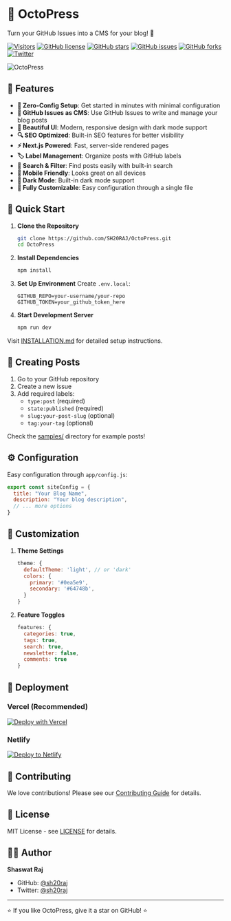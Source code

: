 # 🐙 OctoPress

Turn your GitHub Issues into a CMS for your blog! 🎉

[![Visitors](https://api.visitorbadge.io/api/combined?path=https%3A%2F%2Fgithub.com%2FSH20RAJ%2FOctoPress&countColor=%23dce775&style=flat)](https://visitorbadge.io/status?path=https%3A%2F%2Fgithub.com%2FSH20RAJ%2FOctoPress)
[![GitHub license](https://img.shields.io/github/license/SH20RAJ/OctoPress)](https://github.com/SH20RAJ/OctoPress/blob/main/LICENSE)
[![GitHub stars](https://img.shields.io/github/stars/SH20RAJ/OctoPress)](https://github.com/SH20RAJ/OctoPress/stargazers)
[![GitHub issues](https://img.shields.io/github/issues/SH20RAJ/OctoPress)](https://github.com/SH20RAJ/OctoPress/issues)
[![GitHub forks](https://img.shields.io/github/forks/SH20RAJ/OctoPress)](https://github.com/SH20RAJ/OctoPress/network)
[![Twitter](https://img.shields.io/twitter/url?url=https%3A%2F%2Fgithub.com%2FSH20RAJ%2FOctoPress)](https://twitter.com/intent/tweet?text=Check%20out%20OctoPress!&url=https%3A%2F%2Fgithub.com%2FSH20RAJ%2FOctoPress)

![OctoPress](https://socialify.git.ci/SH20RAJ/OctoPress/image?description=1&forks=1&issues=1&language=1&name=1&owner=1&stargazers=1&theme=Auto)

## 🌟 Features

- **🚀 Zero-Config Setup**: Get started in minutes with minimal configuration
- **📝 GitHub Issues as CMS**: Use GitHub Issues to write and manage your blog posts
- **🎨 Beautiful UI**: Modern, responsive design with dark mode support
- **🔍 SEO Optimized**: Built-in SEO features for better visibility
- **⚡ Next.js Powered**: Fast, server-side rendered pages
- **🏷️ Label Management**: Organize posts with GitHub labels
- **🔎 Search & Filter**: Find posts easily with built-in search
- **📱 Mobile Friendly**: Looks great on all devices
- **🌙 Dark Mode**: Built-in dark mode support
- **🔧 Fully Customizable**: Easy configuration through a single file

## 🚀 Quick Start

1. **Clone the Repository**
   ```bash
   git clone https://github.com/SH20RAJ/OctoPress.git
   cd OctoPress
   ```

2. **Install Dependencies**
   ```bash
   npm install
   ```

3. **Set Up Environment**
   Create `.env.local`:
   ```env
   GITHUB_REPO=your-username/your-repo
   GITHUB_TOKEN=your_github_token_here
   ```

4. **Start Development Server**
   ```bash
   npm run dev
   ```

Visit [INSTALLATION.md](INSTALLATION.md) for detailed setup instructions.

## 📝 Creating Posts

1. Go to your GitHub repository
2. Create a new issue
3. Add required labels:
   - `type:post` (required)
   - `state:published` (required)
   - `slug:your-post-slug` (optional)
   - `tag:your-tag` (optional)

Check the [samples/](samples/) directory for example posts!

## ⚙️ Configuration

Easy configuration through `app/config.js`:

```javascript
export const siteConfig = {
  title: "Your Blog Name",
  description: "Your blog description",
  // ... more options
}
```

## 🎨 Customization

1. **Theme Settings**
   ```javascript
   theme: {
     defaultTheme: 'light', // or 'dark'
     colors: {
       primary: '#0ea5e9',
       secondary: '#64748b',
     }
   }
   ```

2. **Feature Toggles**
   ```javascript
   features: {
     categories: true,
     tags: true,
     search: true,
     newsletter: false,
     comments: true
   }
   ```

## 🚀 Deployment

### Vercel (Recommended)
[![Deploy with Vercel](https://vercel.com/button)](https://vercel.com/new/clone?repository-url=https%3A%2F%2Fgithub.com%2FSH20RAJ%2FOctoPress)

### Netlify
[![Deploy to Netlify](https://www.netlify.com/img/deploy/button.svg)](https://app.netlify.com/start/deploy?repository=https://github.com/SH20RAJ/OctoPress)

## 🤝 Contributing

We love contributions! Please see our [Contributing Guide](CONTRIBUTING.md) for details.

## 📜 License

MIT License - see [LICENSE](LICENSE) for details.

## 👨‍💻 Author

**Shaswat Raj**
- GitHub: [@sh20raj](https://github.com/sh20raj)
- Twitter: [@sh20raj](https://twitter.com/sh20raj)

---

⭐ If you like OctoPress, give it a star on GitHub! ⭐
